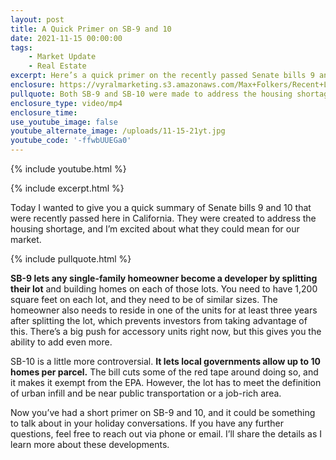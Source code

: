 ```yaml
---
layout: post
title: A Quick Primer on SB-9 and 10
date: 2021-11-15 00:00:00
tags:
    - Market Update
    - Real Estate
excerpt: Here’s a quick primer on the recently passed Senate bills 9 and 10.
enclosure: https://vyralmarketing.s3.amazonaws.com/Max+Folkers/Recent+Legislation.mp4
pullquote: Both SB-9 and SB-10 were made to address the housing shortage.
enclosure_type: video/mp4
enclosure_time:
use_youtube_image: false
youtube_alternate_image: /uploads/11-15-21yt.jpg
youtube_code: '-ffwbUUEGa0'
---
```

{% include youtube.html %}

{% include excerpt.html %}

Today I wanted to give you a quick summary of Senate bills 9 and 10 that were recently passed here in California. They were created to address the housing shortage, and I’m excited about what they could mean for our market.

{% include pullquote.html %}

**SB-9 lets any single-family homeowner become a developer by splitting their lot** and building homes on each of those lots. You need to have 1,200 square feet on each lot, and they need to be of similar sizes. The homeowner also needs to reside in one of the units for at least three years after splitting the lot, which prevents investors from taking advantage of this. There’s a big push for accessory units right now, but this gives you the ability to add even more.

SB-10 is a little more controversial. **It lets local governments allow up to 10 homes per parcel.** The bill cuts some of the red tape around doing so, and it makes it exempt from the EPA. However, the lot has to meet the definition of urban infill and be near public transportation or a job-rich area.

Now you’ve had a short primer on SB-9 and 10, and it could be something to talk about in your holiday conversations. If you have any further questions, feel free to reach out via phone or email. I’ll share the details as I learn more about these developments.

&nbsp;
